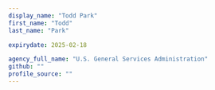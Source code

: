 ```yaml
---
display_name: "Todd Park"
first_name: "Todd"
last_name: "Park"

expirydate: 2025-02-18

agency_full_name: "U.S. General Services Administration"
github: ""
profile_source: ""
---
```

